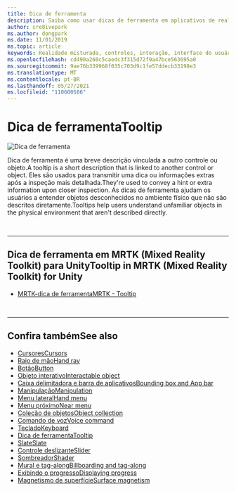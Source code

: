```yaml
---
title: Dica de ferramenta
description: Saiba como usar dicas de ferramenta em aplicativos de realidade misturada, que são descrições curtas vinculadas a outro controle ou objeto.
author: cre8ivepark
ms.author: dongpark
ms.date: 11/01/2019
ms.topic: article
keywords: Realidade misturada, controles, interação, interface do usuário, UX, headset de realidade misturada, headset da realidade mista do Windows, headset da realidade virtual, HoloLens, dica de ferramenta, MRTK, kit de ferramentas da realidade misturada
ms.openlocfilehash: cd490a260c5caedc3f315d72f9a47bce563695a0
ms.sourcegitcommit: 9ae76b339968f035c703d9c1fe57ddecb33198e3
ms.translationtype: MT
ms.contentlocale: pt-BR
ms.lasthandoff: 05/27/2021
ms.locfileid: "110600586"
---
```

# <a name="tooltip"></a><span data-ttu-id="490e0-104">Dica de ferramenta</span><span class="sxs-lookup"><span data-stu-id="490e0-104">Tooltip</span></span>

![Dica de ferramenta](images/UX_Hero_Tooltip.jpg)

<span data-ttu-id="490e0-106">Dica de ferramenta é uma breve descrição vinculada a outro controle ou objeto.</span><span class="sxs-lookup"><span data-stu-id="490e0-106">A tooltip is a short description that is linked to another control or object.</span></span> <span data-ttu-id="490e0-107">Eles são usados para transmitir uma dica ou informações extras após a inspeção mais detalhada.</span><span class="sxs-lookup"><span data-stu-id="490e0-107">They're used to convey a hint or extra information upon closer inspection.</span></span> <span data-ttu-id="490e0-108">As dicas de ferramenta ajudam os usuários a entender objetos desconhecidos no ambiente físico que não são descritos diretamente.</span><span class="sxs-lookup"><span data-stu-id="490e0-108">Tooltips help users understand unfamiliar objects in the physical environment that aren't described directly.</span></span> 

<br>

---

## <a name="tooltip-in-mrtk-mixed-reality-toolkit-for-unity"></a><span data-ttu-id="490e0-109">Dica de ferramenta em MRTK (Mixed Reality Toolkit) para Unity</span><span class="sxs-lookup"><span data-stu-id="490e0-109">Tooltip in MRTK (Mixed Reality Toolkit) for Unity</span></span>

* [<span data-ttu-id="490e0-110">MRTK-dica de ferramenta</span><span class="sxs-lookup"><span data-stu-id="490e0-110">MRTK - Tooltip</span></span>](/windows/mixed-reality/mrtk-unity/features/ux-building-blocks/tooltip)

<br>

---

## <a name="see-also"></a><span data-ttu-id="490e0-111">Confira também</span><span class="sxs-lookup"><span data-stu-id="490e0-111">See also</span></span>

* [<span data-ttu-id="490e0-112">Cursores</span><span class="sxs-lookup"><span data-stu-id="490e0-112">Cursors</span></span>](cursors.md)
* [<span data-ttu-id="490e0-113">Raio de mão</span><span class="sxs-lookup"><span data-stu-id="490e0-113">Hand ray</span></span>](point-and-commit.md)
* [<span data-ttu-id="490e0-114">Botão</span><span class="sxs-lookup"><span data-stu-id="490e0-114">Button</span></span>](button.md)
* [<span data-ttu-id="490e0-115">Objeto interativo</span><span class="sxs-lookup"><span data-stu-id="490e0-115">Interactable object</span></span>](interactable-object.md)
* [<span data-ttu-id="490e0-116">Caixa delimitadora e barra de aplicativos</span><span class="sxs-lookup"><span data-stu-id="490e0-116">Bounding box and App bar</span></span>](app-bar-and-bounding-box.md)
* [<span data-ttu-id="490e0-117">Manipulação</span><span class="sxs-lookup"><span data-stu-id="490e0-117">Manipulation</span></span>](direct-manipulation.md)
* [<span data-ttu-id="490e0-118">Menu lateral</span><span class="sxs-lookup"><span data-stu-id="490e0-118">Hand menu</span></span>](hand-menu.md)
* [<span data-ttu-id="490e0-119">Menu próximo</span><span class="sxs-lookup"><span data-stu-id="490e0-119">Near menu</span></span>](near-menu.md)
* [<span data-ttu-id="490e0-120">Coleção de objetos</span><span class="sxs-lookup"><span data-stu-id="490e0-120">Object collection</span></span>](object-collection.md)
* [<span data-ttu-id="490e0-121">Comando de voz</span><span class="sxs-lookup"><span data-stu-id="490e0-121">Voice command</span></span>](voice-input.md)
* [<span data-ttu-id="490e0-122">Teclado</span><span class="sxs-lookup"><span data-stu-id="490e0-122">Keyboard</span></span>](keyboard.md)
* [<span data-ttu-id="490e0-123">Dica de ferramenta</span><span class="sxs-lookup"><span data-stu-id="490e0-123">Tooltip</span></span>](tooltip.md)
* [<span data-ttu-id="490e0-124">Slate</span><span class="sxs-lookup"><span data-stu-id="490e0-124">Slate</span></span>](slate.md)
* [<span data-ttu-id="490e0-125">Controle deslizante</span><span class="sxs-lookup"><span data-stu-id="490e0-125">Slider</span></span>](slider.md)
* [<span data-ttu-id="490e0-126">Sombreador</span><span class="sxs-lookup"><span data-stu-id="490e0-126">Shader</span></span>](shader.md)
* [<span data-ttu-id="490e0-127">Mural e tag-along</span><span class="sxs-lookup"><span data-stu-id="490e0-127">Billboarding and tag-along</span></span>](billboarding-and-tag-along.md)
* [<span data-ttu-id="490e0-128">Exibindo o progresso</span><span class="sxs-lookup"><span data-stu-id="490e0-128">Displaying progress</span></span>](progress.md)
* [<span data-ttu-id="490e0-129">Magnetismo de superfície</span><span class="sxs-lookup"><span data-stu-id="490e0-129">Surface magnetism</span></span>](surface-magnetism.md)